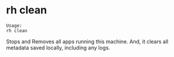 # rh clean

```
Usage:
rh clean
```

Stops and Removes all apps running this machine. And, it clears all metadata saved locally, including any logs.